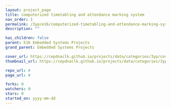 ```yaml
---
layout: project_page
title: computerized timetabling and attendance marking system
nav_order: 1
permalink: /3yp/e16/computerized-timetabling-and-attendance-marking-system
description: ""

has_children: false
parent: E16 Embedded Systems Projects
grand_parent: Embedded Systems Projects

cover_url: https://cepdnaclk.github.io/projects/data/categories/3yp/cover_page.jpg
thumbnail_url: https://cepdnaclk.github.io/projects/data/categories/3yp/thumbnail.jpg

repo_url: #
page_url: #

forks: 0
watchers: 0
stars: 0
started_on: yyyy-mm-dd
---
```

